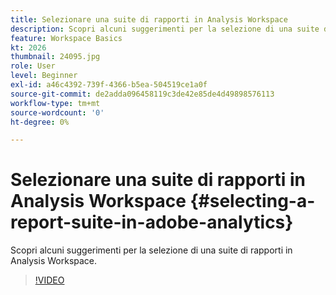 ```yaml
---
title: Selezionare una suite di rapporti in Analysis Workspace
description: Scopri alcuni suggerimenti per la selezione di una suite di rapporti in Analysis Workspace.
feature: Workspace Basics
kt: 2026
thumbnail: 24095.jpg
role: User
level: Beginner
exl-id: a46c4392-739f-4366-b5ea-504519ce1a0f
source-git-commit: de2adda096458119c3de42e85de4d49898576113
workflow-type: tm+mt
source-wordcount: '0'
ht-degree: 0%

---
```


# Selezionare una suite di rapporti in Analysis Workspace {#selecting-a-report-suite-in-adobe-analytics}

Scopri alcuni suggerimenti per la selezione di una suite di rapporti in Analysis Workspace.

>[!VIDEO](https://video.tv.adobe.com/v/23967/?quality=12&learn=on)
